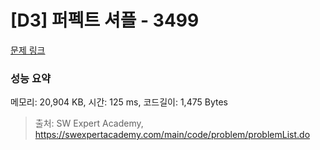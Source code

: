 # [D3] 퍼펙트 셔플 - 3499 

[문제 링크](https://swexpertacademy.com/main/code/problem/problemDetail.do?contestProbId=AWGsRbk6AQIDFAVW) 

### 성능 요약

메모리: 20,904 KB, 시간: 125 ms, 코드길이: 1,475 Bytes



> 출처: SW Expert Academy, https://swexpertacademy.com/main/code/problem/problemList.do
